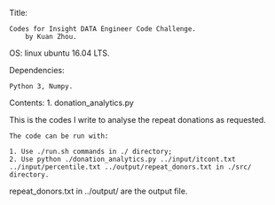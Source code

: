 
Title: 

	Codes for Insight DATA Engineer Code Challenge. 
		by Kuan Zhou. 

OS: 
	linux ubuntu 16.04 LTS. 


Dependencies: 

	Python 3, Numpy. 


Contents: 
	1. donation_analytics.py

This is the codes I write to analyse the repeat donations as requested. 

	The code can be run with:
	
	1. Use ./run.sh commands in ./ directory;
	2. Use python ./donation_analytics.py ../input/itcont.txt ../input/percentile.txt ../output/repeat_donors.txt in ./src/ directory.

	
repeat_donors.txt in ../output/ are the output file. 

